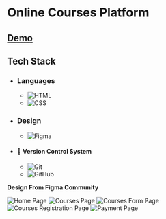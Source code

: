 # Online Courses Platform

## [Demo](https://mahmoud-abuyoussef.github.io/Online_Courses_Platform/)

## Tech Stack

- ### Languages

  - ![HTML](https://img.shields.io/badge/HTML-%23E34F26.svg?logo=html5&logoColor=white)
  - ![CSS](https://img.shields.io/badge/CSS-1572B6?logo=css3&logoColor=fff)

- ### Design

  - ![Figma](https://img.shields.io/badge/Figma-F24E1E?logo=figma&logoColor=white)

- #### 🔖 Version Control System
  - ![Git](https://img.shields.io/badge/Git-F05032?logo=git&logoColor=fff)
  - ![GitHub](https://img.shields.io/badge/GitHub-%23121011.svg?logo=github&logoColor=white)

**Design From Figma Community**

![Home Page]()
![Courses Page]()
![Courses Form Page]()
![Courses Registration Page]()
![Payment Page]()
